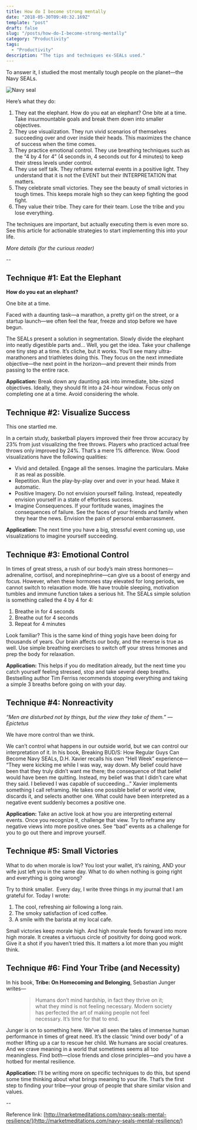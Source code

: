 ```yaml
---
title: How do I become strong mentally
date: "2018-05-30T09:40:32.169Z"
template: "post"
draft: false
slug: "/posts/how-do-I-become-strong-mentally"
category: "Productivity"
tags:
  - "Productivity"
description: "The tips and techniques ex-SEALs used."
---
```


To answer it, I studied the most mentally tough people on the planet—the Navy SEALs.

![Navy seal](/media/productivity/navyseals.jpg)


Here’s what they do:

1. They eat the elephant. How do you eat an elephant? One bite at a time. Take insurmountable goals and break them down into smaller objectives.
2. They use visualization. They run vivid scenarios of themselves succeeding over and over inside their heads. This maximizes the chance of success when the time comes.
3. They practice emotional control. They use breathing techniques such as the “4 by 4 for 4” (4 seconds in, 4 seconds out for 4 minutes) to keep their stress levels under control.
4. They use self talk. They reframe external events in a positive light. They understand that it is not the EVENT but their INTERPRETATION that matters.
5. They celebrate small victories. They see the beauty of small victories in tough times. This keeps morale high so they can keep fighting the good fight.
6. They value their tribe. They care for their team. Lose the tribe and you lose everything.

The techniques are important, but actually executing them is even more so. See this article for actionable strategies to start implementing this into your life.

*More details (for the curious reader)*

--

## Technique #1: Eat the Elephant

**How do you eat an elephant?**

One bite at a time.

Faced with a daunting task—a marathon, a pretty girl on the street, or a startup launch—we often feel the fear, freeze and stop before we have begun.

The SEALs present a solution in segmentation. Slowly divide the elephant into neatly digestible parts and… Well, you get the idea. Take your challenge one tiny step at a time. It’s cliche, but it works.
You’ll see many ultra-marathoners and triathletes doing this. They focus on the next immediate objective—the next point in the horizon—and prevent their minds from passing to the entire race.

**Application:** Break down any daunting ask into immediate, bite-sized objectives. Ideally, they should fit into a 24-hour window. Focus only on completing one at a time. Avoid considering the whole.

## Technique #2: Visualize Success

This one startled me.

In a certain study, basketball players improved their free throw accuracy by 23% from just visualizing the free throws. Players who practiced actual free throws only improved by 24%. That’s a mere 1% difference. Wow.
Good visualizations have the following qualities:

* Vivid and detailed. Engage all the senses. Imagine the particulars. Make it as real as possible.
* Repetition. Run the play-by-play over and over in your head. Make it automatic.
* Positive Imagery. Do not envision yourself failing. Instead, repeatedly envision yourself in a state of effortless success.
* Imagine Consequences. If your fortitude wanes, imagines the consequences of failure. See the faces of your friends and family when they hear the news. Envision the pain of personal embarrassment.

**Application:** The next time you have a big, stressful event coming up, use visualizations to imagine yourself succeeding.

## Technique #3: Emotional Control

In times of great stress, a rush of our body’s main stress hormones—adrenaline, cortisol, and norepinephrine—can give us a boost of energy and focus.
However, when these hormones stay elevated for long periods, we cannot switch to relaxation mode. We have trouble sleeping, motivation tumbles and immune function takes a serious hit.
The SEALs simple solution is something called the 4 by 4 for 4:

1. Breathe in for 4 seconds
2. Breathe out for 4 seconds
3. Repeat for 4 minutes

Look familiar? This is the same kind of thing yogis have been doing for thousands of years. Our brain affects our body, and the reverse is true as well.
Use simple breathing exercises to switch off your stress hrmones and prep the body for relaxation.

**Application:** This helps if you do meditation already, but the next time you catch yourself feeling stressed, stop and take several deep breaths. Bestselling author Tim Ferriss recommends stopping everything and taking a simple 3 breaths before going on with your day.

## Technique #4: Nonreactivity

*“Men are disturbed not by things, but the view they take of them.” —Epictetus*

We have more control than we think.

We can’t control what happens in our outside world, but we can control our interpretation of it.
In his book, Breaking BUD/S: How Regular Guys Can Become Navy SEALs, D.H. Xavier recalls his own “Hell Week” experience—
“They were kicking me while I was way, way down. My belief could have been that they truly didn’t want me there; the consequence of that belief would have been me quitting. Instead, my belief was that I didn’t care what they said. I believed I was capable of succeeding…”
Xavier implements something I call reframing. He takes one possible belief or world view, discards it, and selects another one. What could have been interpreted as a negative event suddenly becomes a positive one.

**Application:** Take an active look at how you are interpreting external events. Once you recognize it, challenge that view. Try to reframe any negative views into more positive ones. See “bad” events as a challenge for you to go out there and improve yourself.

## Technique #5: Small Victories

What to do when morale is low? You lost your wallet, it’s raining, AND your wife just left you in the same day. What to do when nothing is going right and everything is going wrong?

Try to think smaller.  Every day, I write three things in my journal that I am grateful for.
Today I wrote:

1. The cool, refreshing air following a long rain.
2. The smoky satisfaction of iced coffee.
3. A smile with the barista at my local cafe.

Small victories keep morale high. And high morale feeds forward into more high morale. It creates a virtuous circle of positivity for doing good work.
Give it a shot if you haven’t tried this. It matters a lot more than you might think.

## Technique #6: Find Your Tribe (and Necessity)

In his book, **Tribe: On Homecoming and Belonging**, Sebastian Junger writes—

<figure>
	<blockquote>
		<p>Humans don’t mind hardship, in fact they thrive on it; what they mind is not feeling necessary. Modern society has perfected the art of making people not feel necessary. It’s time for that to end.</p>
	</blockquote>
</figure>

Junger is on to something here. We’ve all seen the tales of immense human performance in times of great need. It’s the classic “mind over body” of a mother lifting up a car to rescue her child.
We humans are social creatures. And we crave meaning in a world that sometimes seems all too meaningless.
Find both—close friends and close principles—and you have a hotbed for mental resilience.

**Application:** I’ll be writing more on specific techniques to do this, but spend some time thinking about what brings meaning to your life. That’s the first step to finding your tribe—your group of people that share similar vision and values.

--

Reference link: [http://marketmeditations.com/navy-seals-mental-resilience/](http://marketmeditations.com/navy-seals-mental-resilience/)
